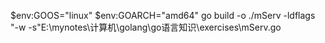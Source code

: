  $env:GOOS="linux"
 $env:GOARCH="amd64"
 go build -o ./mServ  -ldflags "-w -s"E:\mynotes\计算机\golang\go语言知识\exercises\mServ.go